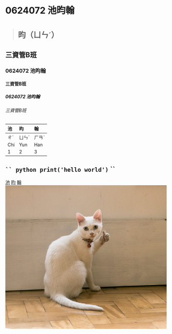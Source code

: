 # 0624072 池昀翰
># ```昀（ㄩㄣˊ）```
## 三資管B班
### 0624072 池昀翰
#### 三資管B班
##### 0624072 池昀翰
###### 三資管B班
|池|昀|翰|
|:---|:---|:---|
|ㄔˊ|ㄩㄣˊ|ㄏㄢˋ|
|Chi|Yun|Han|
|1|2|3|

` `` python
print('hello world')
` `` 
---
[池](https://www.moedict.tw/%E6%B1%A0)
[昀](https://www.moedict.tw/%E6%98%80)
[翰](https://www.moedict.tw/%E7%BF%B0)
![image](catthumbsup.jpg)
